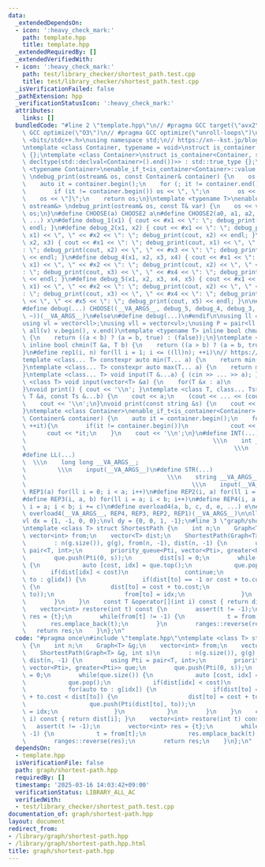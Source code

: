 ```yaml
---
data:
  _extendedDependsOn:
  - icon: ':heavy_check_mark:'
    path: template.hpp
    title: template.hpp
  _extendedRequiredBy: []
  _extendedVerifiedWith:
  - icon: ':heavy_check_mark:'
    path: test/library_checker/shortest_path.test.cpp
    title: test/library_checker/shortest_path.test.cpp
  _isVerificationFailed: false
  _pathExtension: hpp
  _verificationStatusIcon: ':heavy_check_mark:'
  attributes:
    links: []
  bundledCode: "#line 2 \"template.hpp\"\n// #pragma GCC target(\"avx2\")\n// #pragma\
    \ GCC optimize(\"O3\")\n// #pragma GCC optimize(\"unroll-loops\")\n\n#include\
    \ <bits/stdc++.h>\nusing namespace std;\n// https://xn--kst.jp/blog/2019/08/29/cpp-comp/\n\
    \ntemplate <class Container, typename = void>\nstruct is_container : std::false_type\
    \ {};\ntemplate <class Container>\nstruct is_container<Container, std::void_t<decltype(std::declval<Container>().begin()),\
    \ decltype(std::declval<Container>().end())>> : std::true_type {};\n\ntemplate\
    \ <typename Container>\nenable_if_t<is_container<Container>::value, ostream&>\
    \ \ndebug_print(ostream& os, const Container& container) {\n    os << \"[\";\n\
    \    auto it = container.begin();\n    for (; it != container.end(); ++it) {\n\
    \        if (it != container.begin()) os << \", \";\n        os << *it;\n    }\n\
    \    os << \"]\";\n    return os;\n}\ntemplate <typename T>\nenable_if_t<!is_container<T>::value,\
    \ ostream&> \ndebug_print(ostream& os, const T& var) {\n    os << var;\n    return\
    \ os;\n}\n#define CHOOSE(a) CHOOSE2 a\n#define CHOOSE2(a0, a1, a2, a3, a4, x,\
    \ ...) x\n#define debug_1(x1) { cout << #x1 << \": \"; debug_print(cout, x1) <<\
    \ endl; }\n#define debug_2(x1, x2) { cout << #x1 << \": \"; debug_print(cout,\
    \ x1) << \", \" << #x2 << \": \"; debug_print(cout, x2) << endl; }\n#define debug_3(x1,\
    \ x2, x3) { cout << #x1 << \": \"; debug_print(cout, x1) << \", \" << #x2 << \"\
    : \"; debug_print(cout, x2) << \", \" << #x3 << \": \"; debug_print(cout, x3)\
    \ << endl; }\n#define debug_4(x1, x2, x3, x4) { cout << #x1 << \": \"; debug_print(cout,\
    \ x1) << \", \" << #x2 << \": \"; debug_print(cout, x2) << \", \" << #x3 << \"\
    : \"; debug_print(cout, x3) << \", \" << #x4 << \": \"; debug_print(cout, x4)\
    \ << endl; }\n#define debug_5(x1, x2, x3, x4, x5) { cout << #x1 << \": \"; debug_print(cout,\
    \ x1) << \", \" << #x2 << \": \"; debug_print(cout, x2) << \", \" << #x3 << \"\
    : \"; debug_print(cout, x3) << \", \" << #x4 << \": \"; debug_print(cout, x4)\
    \ << \", \" << #x5 << \": \"; debug_print(cout, x5) << endl; }\n\n#ifdef LOCAL\n\
    #define debug(...) CHOOSE((__VA_ARGS__, debug_5, debug_4, debug_3, debug_2, debug_1,\
    \ ~))(__VA_ARGS__)\n#else\n#define debug(...)\n#endif\n\nusing ll = long long;\n\
    using vl = vector<ll>;\nusing vll = vector<vl>;\nusing P = pair<ll, ll>;\n#define\
    \ all(v) v.begin(), v.end()\ntemplate <typename T> inline bool chmax(T &a, T b)\
    \ {\n    return ((a < b) ? (a = b, true) : (false));\n}\ntemplate <typename T>\
    \ inline bool chmin(T &a, T b) {\n    return ((a > b) ? (a = b, true) : (false));\n\
    }\n#define rep1(i, n) for(ll i = 1; i <= ((ll)n); ++i)\n// https://trap.jp/post/1224/\n\
    template <class... T> constexpr auto min(T... a) {\n    return min(initializer_list<common_type_t<T...>>{a...});\n\
    }\ntemplate <class... T> constexpr auto max(T... a) {\n    return max(initializer_list<common_type_t<T...>>{a...});\n\
    }\ntemplate <class... T> void input(T &...a) { (cin >> ... >> a); }\ntemplate\
    \ <class T> void input(vector<T> &a) {\n    for(T &x : a)\n        cin >> x;\n\
    }\nvoid print() { cout << '\\n'; }\ntemplate <class T, class... Ts> void print(const\
    \ T &a, const Ts &...b) {\n    cout << a;\n    (cout << ... << (cout << ' ', b));\n\
    \    cout << '\\n';\n}\nvoid print(const string &s) {\n    cout << s << '\\n';\n\
    }\ntemplate <class Container>\nenable_if_t<is_container<Container>::value> print(const\
    \ Container& container) {\n    auto it = container.begin();\n    for(;it != container.end();\
    \ ++it){\n        if(it != container.begin())\n            cout << \" \";\n  \
    \      cout << *it;\n    }\n    cout << '\\n';\n}\n#define INT(...)          \
    \                                                     \\\n    int __VA_ARGS__;\
    \                                                           \\\n    input(__VA_ARGS__)\n\
    #define LL(...)                                                              \
    \  \\\n    long long __VA_ARGS__;                                            \
    \         \\\n    input(__VA_ARGS__)\n#define STR(...)                       \
    \                                        \\\n    string __VA_ARGS__;         \
    \                                               \\\n    input(__VA_ARGS__)\n#define\
    \ REP1(a) for(ll i = 0; i < a; i++)\n#define REP2(i, a) for(ll i = 0; i < a; i++)\n\
    #define REP3(i, a, b) for(ll i = a; i < b; i++)\n#define REP4(i, a, b, c) for(ll\
    \ i = a; i < b; i += c)\n#define overload4(a, b, c, d, e, ...) e\n#define rep(...)\
    \ overload4(__VA_ARGS__, REP4, REP3, REP2, REP1)(__VA_ARGS__)\n\nll inf = 3e18;\n\
    vl dx = {1, -1, 0, 0};\nvl dy = {0, 0, 1, -1};\n#line 3 \"graph/shortest-path.hpp\"\
    \ntemplate <class T> struct ShortestPath {\n    int n;\n    Graph<T> &g;\n   \
    \ vector<int> from;\n    vector<T> dist;\n    ShortestPath(Graph<T> &g, int s)\n\
    \        : n(g.size()), g(g), from(n, -1), dist(n, -1) {\n        using Pti =\
    \ pair<T, int>;\n        priority_queue<Pti, vector<Pti>, greater<Pti>> que;\n\
    \        que.push(Pti(0, s));\n        dist[s] = 0;\n        while(que.size())\
    \ {\n            auto [cost, idx] = que.top();\n            que.pop();\n     \
    \       if(dist[idx] < cost)\n                continue;\n            for(auto\
    \ to : g[idx]) {\n                if(dist[to] == -1 or cost + to.cost < dist[to])\
    \ {\n                    dist[to] = cost + to.cost;\n                    que.push(Pti(dist[to],\
    \ to));\n                    from[to] = idx;\n                }\n            }\n\
    \        }\n    }\n    const T &operator[](int i) const { return dist[i]; }\n\
    \    vector<int> restore(int t) const {\n        assert(t != -1);\n        vector<int>\
    \ res = {t};\n        while(from[t] != -1) {\n            t = from[t];\n     \
    \       res.emplace_back(t);\n        }\n        ranges::reverse(res);\n     \
    \   return res;\n    }\n};\n"
  code: "#pragma once\n#include \"template.hpp\"\ntemplate <class T> struct ShortestPath\
    \ {\n    int n;\n    Graph<T> &g;\n    vector<int> from;\n    vector<T> dist;\n\
    \    ShortestPath(Graph<T> &g, int s)\n        : n(g.size()), g(g), from(n, -1),\
    \ dist(n, -1) {\n        using Pti = pair<T, int>;\n        priority_queue<Pti,\
    \ vector<Pti>, greater<Pti>> que;\n        que.push(Pti(0, s));\n        dist[s]\
    \ = 0;\n        while(que.size()) {\n            auto [cost, idx] = que.top();\n\
    \            que.pop();\n            if(dist[idx] < cost)\n                continue;\n\
    \            for(auto to : g[idx]) {\n                if(dist[to] == -1 or cost\
    \ + to.cost < dist[to]) {\n                    dist[to] = cost + to.cost;\n  \
    \                  que.push(Pti(dist[to], to));\n                    from[to]\
    \ = idx;\n                }\n            }\n        }\n    }\n    const T &operator[](int\
    \ i) const { return dist[i]; }\n    vector<int> restore(int t) const {\n     \
    \   assert(t != -1);\n        vector<int> res = {t};\n        while(from[t] !=\
    \ -1) {\n            t = from[t];\n            res.emplace_back(t);\n        }\n\
    \        ranges::reverse(res);\n        return res;\n    }\n};\n"
  dependsOn:
  - template.hpp
  isVerificationFile: false
  path: graph/shortest-path.hpp
  requiredBy: []
  timestamp: '2025-03-16 14:03:42+09:00'
  verificationStatus: LIBRARY_ALL_AC
  verifiedWith:
  - test/library_checker/shortest_path.test.cpp
documentation_of: graph/shortest-path.hpp
layout: document
redirect_from:
- /library/graph/shortest-path.hpp
- /library/graph/shortest-path.hpp.html
title: graph/shortest-path.hpp
---
```

